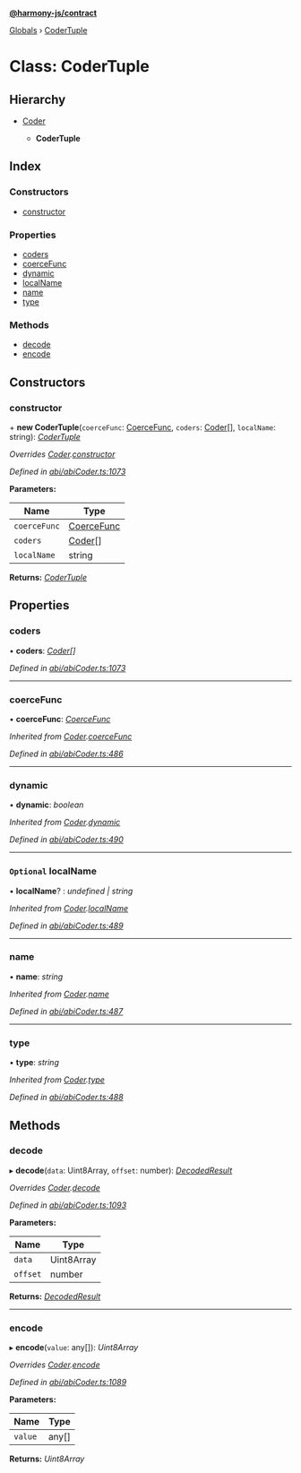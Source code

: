 **[@harmony-js/contract](../README.md)**

[Globals](../README.md) › [CoderTuple](codertuple.md)

# Class: CoderTuple

## Hierarchy

* [Coder](coder.md)

  * **CoderTuple**

## Index

### Constructors

* [constructor](codertuple.md#constructor)

### Properties

* [coders](codertuple.md#coders)
* [coerceFunc](codertuple.md#coercefunc)
* [dynamic](codertuple.md#dynamic)
* [localName](codertuple.md#optional-localname)
* [name](codertuple.md#name)
* [type](codertuple.md#type)

### Methods

* [decode](codertuple.md#decode)
* [encode](codertuple.md#encode)

## Constructors

###  constructor

\+ **new CoderTuple**(`coerceFunc`: [CoerceFunc](../README.md#coercefunc), `coders`: [Coder](coder.md)[], `localName`: string): *[CoderTuple](codertuple.md)*

*Overrides [Coder](coder.md).[constructor](coder.md#constructor)*

*Defined in [abi/abiCoder.ts:1073](https://github.com/FireStack-Lab/Harmony-sdk-core/blob/d840c02/packages/harmony-contract/src/abi/abiCoder.ts#L1073)*

**Parameters:**

Name | Type |
------ | ------ |
`coerceFunc` | [CoerceFunc](../README.md#coercefunc) |
`coders` | [Coder](coder.md)[] |
`localName` | string |

**Returns:** *[CoderTuple](codertuple.md)*

## Properties

###  coders

• **coders**: *[Coder](coder.md)[]*

*Defined in [abi/abiCoder.ts:1073](https://github.com/FireStack-Lab/Harmony-sdk-core/blob/d840c02/packages/harmony-contract/src/abi/abiCoder.ts#L1073)*

___

###  coerceFunc

• **coerceFunc**: *[CoerceFunc](../README.md#coercefunc)*

*Inherited from [Coder](coder.md).[coerceFunc](coder.md#coercefunc)*

*Defined in [abi/abiCoder.ts:486](https://github.com/FireStack-Lab/Harmony-sdk-core/blob/d840c02/packages/harmony-contract/src/abi/abiCoder.ts#L486)*

___

###  dynamic

• **dynamic**: *boolean*

*Inherited from [Coder](coder.md).[dynamic](coder.md#dynamic)*

*Defined in [abi/abiCoder.ts:490](https://github.com/FireStack-Lab/Harmony-sdk-core/blob/d840c02/packages/harmony-contract/src/abi/abiCoder.ts#L490)*

___

### `Optional` localName

• **localName**? : *undefined | string*

*Inherited from [Coder](coder.md).[localName](coder.md#optional-localname)*

*Defined in [abi/abiCoder.ts:489](https://github.com/FireStack-Lab/Harmony-sdk-core/blob/d840c02/packages/harmony-contract/src/abi/abiCoder.ts#L489)*

___

###  name

• **name**: *string*

*Inherited from [Coder](coder.md).[name](coder.md#name)*

*Defined in [abi/abiCoder.ts:487](https://github.com/FireStack-Lab/Harmony-sdk-core/blob/d840c02/packages/harmony-contract/src/abi/abiCoder.ts#L487)*

___

###  type

• **type**: *string*

*Inherited from [Coder](coder.md).[type](coder.md#type)*

*Defined in [abi/abiCoder.ts:488](https://github.com/FireStack-Lab/Harmony-sdk-core/blob/d840c02/packages/harmony-contract/src/abi/abiCoder.ts#L488)*

## Methods

###  decode

▸ **decode**(`data`: Uint8Array, `offset`: number): *[DecodedResult](../interfaces/decodedresult.md)*

*Overrides [Coder](coder.md).[decode](coder.md#abstract-decode)*

*Defined in [abi/abiCoder.ts:1093](https://github.com/FireStack-Lab/Harmony-sdk-core/blob/d840c02/packages/harmony-contract/src/abi/abiCoder.ts#L1093)*

**Parameters:**

Name | Type |
------ | ------ |
`data` | Uint8Array |
`offset` | number |

**Returns:** *[DecodedResult](../interfaces/decodedresult.md)*

___

###  encode

▸ **encode**(`value`: any[]): *Uint8Array*

*Overrides [Coder](coder.md).[encode](coder.md#abstract-encode)*

*Defined in [abi/abiCoder.ts:1089](https://github.com/FireStack-Lab/Harmony-sdk-core/blob/d840c02/packages/harmony-contract/src/abi/abiCoder.ts#L1089)*

**Parameters:**

Name | Type |
------ | ------ |
`value` | any[] |

**Returns:** *Uint8Array*